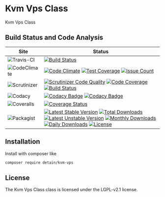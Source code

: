 # Kvm Vps Class

Kvm Vps Class

## Build Status and Code Analysis

Site          | Status
--------------|---------------------------
![Travis-CI](http://i.is.cc/storage/GYd75qN.png "Travis-CI")     | [![Build Status](https://travis-ci.org/detain/kvm-vps.svg?branch=master)](https://travis-ci.org/detain/kvm-vps)
![CodeClimate](http://i.is.cc/storage/GYlageh.png "CodeClimate")  | [![Code Climate](https://codeclimate.com/github/detain/kvm-vps/badges/gpa.svg)](https://codeclimate.com/github/detain/kvm-vps) [![Test Coverage](https://codeclimate.com/github/detain/kvm-vps/badges/coverage.svg)](https://codeclimate.com/github/detain/kvm-vps/coverage) [![Issue Count](https://codeclimate.com/github/detain/kvm-vps/badges/issue_count.svg)](https://codeclimate.com/github/detain/kvm-vps)
![Scrutinizer](http://i.is.cc/storage/GYeUnux.png "Scrutinizer")   | [![Scrutinizer Code Quality](https://scrutinizer-ci.com/g/myadmin-plugins/kvm-vps/badges/quality-score.png?b=master)](https://scrutinizer-ci.com/g/myadmin-plugins/kvm-vps/?branch=master) [![Code Coverage](https://scrutinizer-ci.com/g/myadmin-plugins/kvm-vps/badges/coverage.png?b=master)](https://scrutinizer-ci.com/g/myadmin-plugins/kvm-vps/?branch=master) [![Build Status](https://scrutinizer-ci.com/g/myadmin-plugins/kvm-vps/badges/build.png?b=master)](https://scrutinizer-ci.com/g/myadmin-plugins/kvm-vps/build-status/master)
![Codacy](http://i.is.cc/storage/GYi66Cx.png "Codacy")        | [![Codacy Badge](https://api.codacy.com/project/badge/Grade/226251fc068f4fd5b4b4ef9a40011d06)](https://www.codacy.com/app/detain/kvm-vps) [![Codacy Badge](https://api.codacy.com/project/badge/Coverage/25fa74eb74c947bf969602fcfe87e349)](https://www.codacy.com/app/detain/kvm-vps?utm_source=github.com&utm_medium=referral&utm_content=detain/kvm-vps&utm_campaign=Badge_Coverage)
![Coveralls](http://i.is.cc/storage/GYjNSim.png "Coveralls")    | [![Coverage Status](https://coveralls.io/repos/github/detain/db_abstraction/badge.svg?branch=master)](https://coveralls.io/github/detain/kvm-vps?branch=master)
![Packagist](http://i.is.cc/storage/GYacBEX.png "Packagist")     | [![Latest Stable Version](https://poser.pugx.org/detain/kvm-vps/version)](https://packagist.org/packages/detain/kvm-vps) [![Total Downloads](https://poser.pugx.org/detain/kvm-vps/downloads)](https://packagist.org/packages/detain/kvm-vps) [![Latest Unstable Version](https://poser.pugx.org/detain/kvm-vps/v/unstable)](//packagist.org/packages/detain/kvm-vps) [![Monthly Downloads](https://poser.pugx.org/detain/kvm-vps/d/monthly)](https://packagist.org/packages/detain/kvm-vps) [![Daily Downloads](https://poser.pugx.org/detain/kvm-vps/d/daily)](https://packagist.org/packages/detain/kvm-vps) [![License](https://poser.pugx.org/detain/kvm-vps/license)](https://packagist.org/packages/detain/kvm-vps)


## Installation

Install with composer like

```sh
composer require detain/kvm-vps
```

## License

The Kvm Vps Class class is licensed under the LGPL-v2.1 license.

